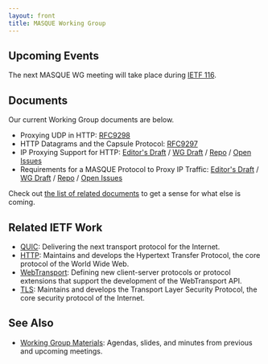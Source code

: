 ```yaml
---
layout: front
title: MASQUE Working Group
---
```


## Upcoming Events

The next MASQUE WG meeting will take place during [IETF 116](https://datatracker.ietf.org/doc/agenda-116-masque/).

## Documents

Our current Working Group documents are below.

- Proxying UDP in HTTP: [RFC9298](https://www.rfc-editor.org/rfc/rfc9298.html)
- HTTP Datagrams and the Capsule Protocol: [RFC9297](https://www.rfc-editor.org/rfc/rfc9298.html)
- IP Proxying Support for HTTP: [Editor's Draft](https://ietf-wg-masque.github.io/draft-ietf-masque-connect-ip/#go.draft-ietf-masque-connect-ip.html) / [WG Draft](https://datatracker.ietf.org/doc/html/draft-ietf-masque-connect-ip) / [Repo](https://github.com/ietf-wg-masque/draft-ietf-masque-connect-ip) / [Open Issues](https://github.com/ietf-wg-masque/draft-ietf-masque-connect-ip/issues)
- Requirements for a MASQUE Protocol to Proxy IP Traffic: [Editor's Draft](https://ietf-wg-masque.github.io/draft-ietf-masque-ip-proxy-reqs/draft-ietf-masque-ip-proxy-reqs.html) / [WG Draft](https://datatracker.ietf.org/doc/draft-ietf-masque-ip-proxy-reqs/) / [Repo](https://github.com/ietf-wg-masque/draft-ietf-masque-ip-proxy-reqs) / [Open Issues](https://github.com/ietf-wg-masque/draft-ietf-masque-ip-proxy-reqs/issues)

Check out <a href="https://datatracker.ietf.org/wg/masque/documents/">the list of related documents</a> to get a sense for what else is coming.

## Related IETF Work

* [QUIC](https://quicwg.org/): Delivering the next transport protocol for the Internet.
* [HTTP](https://httpwg.org/): Maintains and develops the Hypertext Transfer Protocol, the core protocol of the World Wide Web.
* [WebTransport](https://datatracker.ietf.org/wg/webtrans/about/): Defining new client-server protocols or protocol extensions that support the development of the WebTransport API.
* [TLS](https://tlswg.org/): Maintains and develops the Transport Layer Security Protocol, the core security protocol of the Internet.

## See Also

* [Working Group Materials](https://github.com/ietf-wg-masque/wg-materials): Agendas, slides, and minutes from previous and upcoming meetings.

